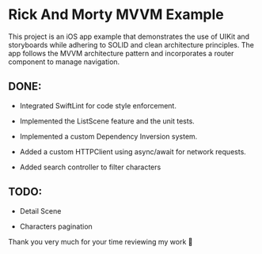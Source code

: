 # Rick And Morty MVVM Example

This project is an iOS app example that demonstrates the use of UIKit and storyboards while adhering to SOLID and clean architecture principles. The app follows the MVVM architecture pattern and incorporates a router component to manage navigation.

## DONE:

- Integrated SwiftLint for code style enforcement.

- Implemented the ListScene feature and the unit tests.

- Implemented a custom Dependency Inversion system.

- Added a custom HTTPClient using async/await for network requests.

- Added search controller to filter characters

## TODO:

- Detail Scene

- Characters pagination

Thank you very much for your time reviewing my work 🚀

